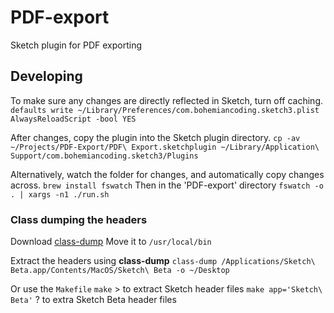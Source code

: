 # PDF-export
Sketch plugin for PDF exporting


## Developing
To make sure any changes are directly reflected in Sketch, turn off caching.
`defaults write ~/Library/Preferences/com.bohemiancoding.sketch3.plist AlwaysReloadScript -bool YES`

After changes, copy the plugin into the Sketch plugin directory.
`cp -av ~/Projects/PDF-Export/PDF\ Export.sketchplugin ~/Library/Application\ Support/com.bohemiancoding.sketch3/Plugins`

Alternatively, watch the folder for changes, and automatically copy changes across.
`brew install fswatch`
Then in the 'PDF-export' directory
`fswatch -o . | xargs -n1 ./run.sh`


### Class dumping the headers
Download [class-dump](http://stevenygard.com/projects/class-dump/)
Move it to `/usr/local/bin`

Extract the headers using **class-dump**
`class-dump /Applications/Sketch\ Beta.app/Contents/MacOS/Sketch\ Beta -o ~/Desktop`

Or use the `Makefile`
`make` > to extract Sketch header files
`make app='Sketch\ Beta'` ? to extra Sketch Beta header files
